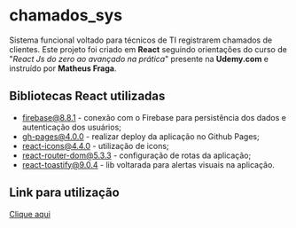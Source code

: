 # chamados_sys

Sistema funcional voltado para técnicos de TI registrarem chamados de clientes. Este projeto foi criado em <b>React</b> seguindo orientações do curso de "<i>React Js do zero ao avançado na prática</i>" presente na <b>Udemy.com</b> e instruído por <b>Matheus Fraga</b>.

##  Bibliotecas React utilizadas
* firebase@8.8.1 - conexão com o Firebase para persistência dos dados e autenticação dos usuários;
* gh-pages@4.0.0 - realizar deploy da aplicação no Github Pages;
* react-icons@4.4.0 - utilização de icons;
* react-router-dom@5.3.3 - configuração de rotas da aplicação;
* react-toastify@9.0.4 - lib voltarada para alertas visuais na aplicação.

## Link para utilização
<a href='https://dxxgo.github.io/chamados_sys/'>Clique aqui</a>
